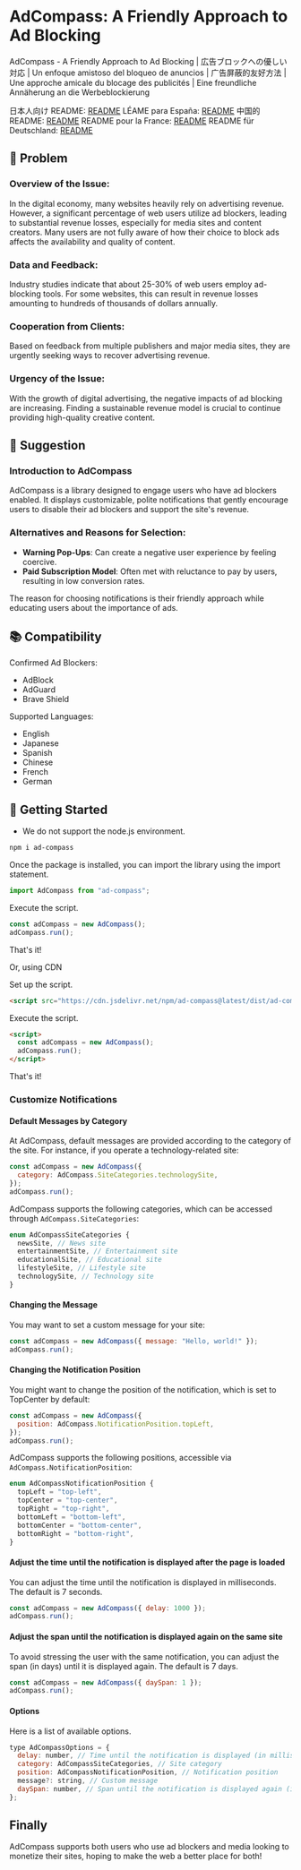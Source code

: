# AdCompass: A Friendly Approach to Ad Blocking

AdCompass - A Friendly Approach to Ad Blocking | 広告ブロックへの優しい対応 | Un enfoque amistoso del bloqueo de anuncios | 广告屏蔽的友好方法 | Une approche amicale du blocage des publicités | Eine freundliche Annäherung an die Werbeblockierung

日本人向け README: <a href="./docs/ja/README.md">README</a>
LÉAME para España: <a href="./docs/es/README.md">README</a>
中国的 README: <a href="./docs/zh/README.md">README</a>
README pour la France: <a href="./docs/fr/README.md">README</a>
README für Deutschland: <a href="./docs/de/README.md">README</a>

## 👀 Problem

### Overview of the Issue:

In the digital economy, many websites heavily rely on advertising revenue. However, a significant percentage of web users utilize ad blockers, leading to substantial revenue losses, especially for media sites and content creators. Many users are not fully aware of how their choice to block ads affects the availability and quality of content.

### Data and Feedback:

Industry studies indicate that about 25-30% of web users employ ad-blocking tools. For some websites, this can result in revenue losses amounting to hundreds of thousands of dollars annually.

### Cooperation from Clients:

Based on feedback from multiple publishers and major media sites, they are urgently seeking ways to recover advertising revenue.

### Urgency of the Issue:

With the growth of digital advertising, the negative impacts of ad blocking are increasing. Finding a sustainable revenue model is crucial to continue providing high-quality creative content.

## 💭 Suggestion

### Introduction to AdCompass

AdCompass is a library designed to engage users who have ad blockers enabled. It displays customizable, polite notifications that gently encourage users to disable their ad blockers and support the site's revenue.

### **Alternatives and Reasons for Selection**:

- **Warning Pop-Ups**: Can create a negative user experience by feeling coercive.
- **Paid Subscription Model**: Often met with reluctance to pay by users, resulting in low conversion rates.

The reason for choosing notifications is their friendly approach while educating users about the importance of ads.

## 📚 Compatibility

Confirmed Ad Blockers:

- AdBlock
- AdGuard
- Brave Shield

Supported Languages:

- English
- Japanese
- Spanish
- Chinese
- French
- German

## 🚀 Getting Started

- We do not support the node.js environment.

```bash
npm i ad-compass
```

Once the package is installed, you can import the library using the import statement.

```javascript
import AdCompass from "ad-compass";
```

Execute the script.

```javascript
const adCompass = new AdCompass();
adCompass.run();
```

That's it!

Or, using CDN

Set up the script.

```html
<script src="https://cdn.jsdelivr.net/npm/ad-compass@latest/dist/ad-compass.umd.js"></script>
```

Execute the script.

```html
<script>
  const adCompass = new AdCompass();
  adCompass.run();
</script>
```

That's it!

### Customize Notifications

#### Default Messages by Category

At AdCompass, default messages are provided according to the category of the site. For instance, if you operate a technology-related site:

```javascript
const adCompass = new AdCompass({
  category: AdCompass.SiteCategories.technologySite,
});
adCompass.run();
```

AdCompass supports the following categories, which can be accessed through `AdCompass.SiteCategories`:

```typescript
enum AdCompassSiteCategories {
  newsSite, // News site
  entertainmentSite, // Entertainment site
  educationalSite, // Educational site
  lifestyleSite, // Lifestyle site
  technologySite, // Technology site
}
```

#### Changing the Message

You may want to set a custom message for your site:

```javascript
const adCompass = new AdCompass({ message: "Hello, world!" });
adCompass.run();
```

#### Changing the Notification Position

You might want to change the position of the notification, which is set to TopCenter by default:

```javascript
const adCompass = new AdCompass({
  position: AdCompass.NotificationPosition.topLeft,
});
adCompass.run();
```

AdCompass supports the following positions, accessible via `AdCompass.NotificationPosition`:

```typescript
enum AdCompassNotificationPosition {
  topLeft = "top-left",
  topCenter = "top-center",
  topRight = "top-right",
  bottomLeft = "bottom-left",
  bottomCenter = "bottom-center",
  bottomRight = "bottom-right",
}
```

#### Adjust the time until the notification is displayed after the page is loaded

You can adjust the time until the notification is displayed in milliseconds.
The default is 7 seconds.

```javascript
const adCompass = new AdCompass({ delay: 1000 });
adCompass.run();
```

#### Adjust the span until the notification is displayed again on the same site

To avoid stressing the user with the same notification, you can adjust the span (in days) until it is displayed again.
The default is 7 days.

```javascript
const adCompass = new AdCompass({ daySpan: 1 });
adCompass.run();
```

#### Options

Here is a list of available options.

```javascript
type AdCompassOptions = {
  delay: number, // Time until the notification is displayed (in milliseconds)
  category: AdCompassSiteCategories, // Site category
  position: AdCompassNotificationPosition, // Notification position
  message?: string, // Custom message
  daySpan: number, // Span until the notification is displayed again (in days)
};
```

## Finally

AdCompass supports both users who use ad blockers and media looking to monetize their sites, hoping to make the web a better place for both!
